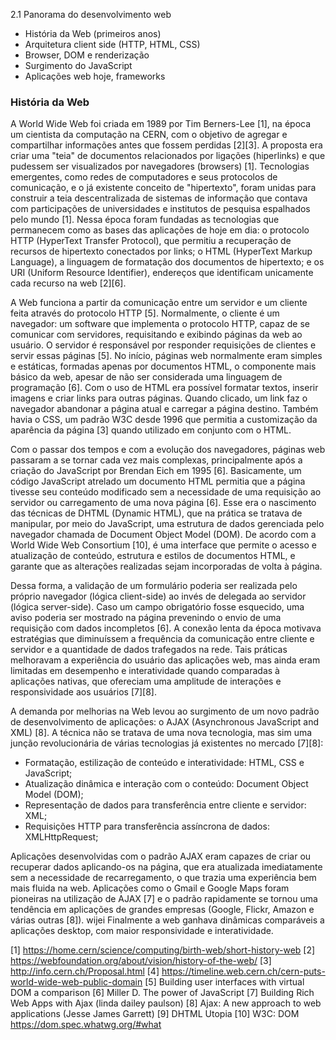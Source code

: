 
2.1 Panorama do desenvolvimento web
  - História da Web (primeiros anos)
  - Arquitetura client side (HTTP, HTML, CSS)
  - Browser, DOM e renderização
  - Surgimento do JavaScript
  - Aplicações web hoje, frameworks


### História da Web
A World Wide Web foi criada em 1989 por Tim Berners-Lee [1], na época um
cientista da computação na CERN, com o objetivo de agregar e compartilhar
informações antes que fossem perdidas [2][3]. A proposta era criar uma "teia" de
documentos relacionados por ligações (hiperlinks) e que pudessem ser
visualizados por navegadores (browsers) [1]. Tecnologias emergentes, como redes
de computadores e seus protocolos de comunicação, e o já existente conceito de
"hipertexto", foram unidas para construir a teia descentralizada de sistemas de
informação que contava com participações de universidades e institutos de
pesquisa espalhados pelo mundo [1]. Nessa época foram fundadas as tecnologias
que permanecem como as bases das aplicações de hoje em dia: o protocolo HTTP
(HyperText Transfer Protocol), que permitiu a recuperação de recursos de
hipertexto conectados por links; o HTML (HyperText Markup Language), a linguagem
de formatação dos documentos de hipertexto; e os URI (Uniform Resource
Identifier), endereços que identificam unicamente cada recurso na web [2][6].

A Web funciona a partir da comunicação entre um servidor e um cliente feita
através do protocolo HTTP [5]. Normalmente, o cliente é um navegador: um
software que implementa o protocolo HTTP, capaz de se comunicar com servidores,
requisitando e exibindo páginas da web ao usuário. O servidor é responsável por
responder requisições de clientes e servir essas páginas [5]. No início, páginas
web normalmente eram simples e estáticas, formadas apenas por documentos HTML, o
componente mais básico da web, apesar de não ser considerada uma linguagem de
programação [6]. Com o uso de HTML era possível formatar textos, inserir imagens
e criar links para outras páginas. Quando clicado, um link faz o navegador
abandonar a página atual e carregar a página destino. Também havia o CSS, um
padrão W3C desde 1996 que permitia a customização da aparência da página [3]
quando utilizado em conjunto com o HTML.

Com o passar dos tempos e com a evolução dos navegadores, páginas web passaram a
se tornar cada vez mais complexas, principalmente após a criação do JavaScript
por Brendan Eich em 1995 [6]. Basicamente, um código JavaScript atrelado um
documento HTML permitia que a página tivesse seu conteúdo modificado sem a
necessidade de uma requisição ao servidor ou carregamento de uma nova página
[6]. Esse era o nascimento das técnicas de DHTML (Dynamic HTML), que na prática
se tratava de manipular, por meio do JavaScript, uma estrutura de dados
gerenciada pelo navegador chamada de Document Object Model (DOM).
De acordo com a World Wide Web Consortium [10], é uma interface que permite o
acesso e atualização de conteúdo, estrutura e estilos de documentos HTML, e
garante que as alterações realizadas sejam incorporadas de volta à página.

Dessa forma, a validação de um formulário poderia ser realizada pelo próprio 
navegador (lógica client-side) ao invés de delegada ao servidor (lógica
server-side). Caso um campo obrigatório fosse esquecido, uma aviso poderia
ser mostrado na página prevenindo o envio de uma requisição com dados
incompletos [6]. A conexão lenta da época motivava estratégias que
diminuíssem a frequência da comunicação entre cliente e servidor e a
quantidade de dados trafegados na rede. Tais práticas melhoravam a experiência
do usuário das aplicações web, mas ainda eram limitadas em desempenho
e interatividade quando comparadas à aplicações nativas, que ofereciam uma
amplitude de interações e responsividade aos usuários [7][8].

A demanda por melhorias na Web levou ao surgimento de um novo padrão
de desenvolvimento de aplicações: o AJAX (Asynchronous JavaScript
and XML) [8]. A técnica não se tratava de uma nova tecnologia, mas sim uma junção
revolucionária de várias tecnologias já existentes no mercado [7][8]:

* Formatação, estilização de conteúdo e interatividade: HTML, CSS e JavaScript;
* Atualização dinâmica e interação com o conteúdo: Document Object Model (DOM);
* Representação de dados para transferência entre cliente e servidor: XML;
* Requisições HTTP para transferência assíncrona de dados: XMLHttpRequest;

Aplicações desenvolvidas com o padrão AJAX eram capazes de criar ou recuperar
dados aplicando-os na página, que era atualizada imediatamente sem a necessidade
de recarregamento, o que trazia uma experiência bem mais fluida na
web. Aplicações como o Gmail e Google Maps foram pioneiras na utilização de AJAX
[7] e o padrão rapidamente se tornou uma tendência em aplicações de grandes
empresas (Google, Flickr, Amazon e várias outras [8]).  wijei Finalmente a web
ganhava dinâmicas comparáveis a aplicações desktop, com maior responsividade e interatividade.






[1] https://home.cern/science/computing/birth-web/short-history-web
[2] https://webfoundation.org/about/vision/history-of-the-web/
[3] http://info.cern.ch/Proposal.html
[4] https://timeline.web.cern.ch/cern-puts-world-wide-web-public-domain
[5] Building user interfaces with virtual DOM a comparison
[6] Miller D. The power of JavaScript
[7] Building Rich Web Apps with Ajax (linda dailey paulson)
[8] Ajax: A new approach to web applications (Jesse James Garrett)
[9] DHTML Utopia
[10] W3C: DOM https://dom.spec.whatwg.org/#what

